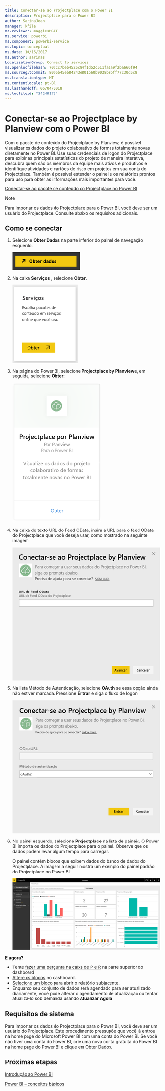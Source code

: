 ```yaml
---
title: Conectar-se ao Projectplace com o Power BI
description: Projectplace para o Power BI
author: SarinaJoan
manager: kfile
ms.reviewer: maggiesMSFT
ms.service: powerbi
ms.component: powerbi-service
ms.topic: conceptual
ms.date: 10/16/2017
ms.author: sarinas
LocalizationGroup: Connect to services
ms.openlocfilehash: 70dcc7beb4525c84f1d52c511fa6a9f2ba666f94
ms.sourcegitcommit: 80d6b45eb84243e801b60b9038b9bff77c30d5c8
ms.translationtype: HT
ms.contentlocale: pt-BR
ms.lasthandoff: 06/04/2018
ms.locfileid: "34249173"
---
```

# <a name="connect-to-projectplace-by-planview-with-power-bi"></a>Conectar-se ao Projectplace by Planview com o Power BI
Com o pacote de conteúdo do Projectplace by Planview, é possível visualizar os dados do projeto colaborativo de formas totalmente novas diretamente no Power BI. Use suas credenciais de logon do Projectplace para exibir as principais estatísticas do projeto de maneira interativa, descubra quem são os membros da equipe mais ativos e produtivos e identifique atividades e cartões de risco em projetos em sua conta do Projectplace. Também é possível estender o painel e os relatórios prontos para uso para obter as informações mais importantes para você.

[Conectar-se ao pacote de conteúdo do Projectplace no Power BI](https://app.powerbi.com/getdata/services/projectplace)

>[!NOTE]
>Para importar os dados do Projectplace para o Power BI, você deve ser um usuário do Projectplace. Consulte abaixo os requisitos adicionais.

## <a name="how-to-connect"></a>Como se conectar
1. Selecione **Obter Dados** na parte inferior do painel de navegação esquerdo.
   
    ![](media/service-connect-to-projectplace/get.png)
2. Na caixa **Serviços** , selecione **Obter**.
   
    ![](media/service-connect-to-projectplace/services.png)
3. Na página do Power BI, selecione **Projectplace by Planview**e, em seguida, selecione **Obter**:  
   
    ![](media/service-connect-to-projectplace/projectplace.png)
4. Na caixa de texto URL do Feed OData, insira a URL para o feed OData do Projectplace que você deseja usar, como mostrado na seguinte imagem:
   
    ![](media/service-connect-to-projectplace/params.png)
5. Na lista Método de Autenticação, selecione **OAuth** se essa opção ainda não estiver marcada. Pressione **Entrar** e siga o fluxo de logon.  
   
   ![](media/service-connect-to-projectplace/creds.png)
6. No painel esquerdo, selecione **Projectplace** na lista de painéis. O Power BI importa os dados do Projectplace para o painel. Observe que os dados podem levar algum tempo para carregar.  
   
    O painel contém blocos que exibem dados do banco de dados do Projectplace. A imagem a seguir mostra um exemplo do painel padrão do Projectplace no Power BI.
   
    ![](media/service-connect-to-projectplace/dashboard.png)

**E agora?**

* Tente [fazer uma pergunta na caixa de P e R](power-bi-q-and-a.md) na parte superior do dashboard
* [Altere os blocos](service-dashboard-edit-tile.md) no dashboard.
* [Selecione um bloco](service-dashboard-tiles.md) para abrir o relatório subjacente.
* Enquanto seu conjunto de dados será agendado para ser atualizado diariamente, você pode alterar o agendamento de atualização ou tentar atualizá-lo sob demanda usando **Atualizar Agora**

## <a name="system-requirements"></a>Requisitos de sistema
Para importar os dados do Projectplace para o Power BI, você deve ser um usuário do Projectplace. Este procedimento pressupõe que você já entrou na home page do Microsoft Power BI com uma conta do Power BI. Se você não tiver uma conta do Power BI, crie uma nova conta gratuita do Power BI na home page do Power BI e clique em Obter Dados.

## <a name="next-steps"></a>Próximas etapas
[Introdução ao Power BI](service-get-started.md)

[Power BI – conceitos básicos](service-basic-concepts.md)

